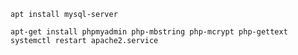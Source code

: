 `apt install mysql-server`


`apt-get install phpmyadmin php-mbstring php-mcrypt php-gettext`
`systemctl restart apache2.service`